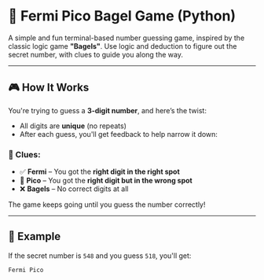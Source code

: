 

# 🔢 Fermi Pico Bagel Game (Python)

A simple and fun terminal-based number guessing game, inspired by the classic logic game **"Bagels"**. Use logic and deduction to figure out the secret number, with clues to guide you along the way.

---

## 🎮 How It Works

You're trying to guess a **3-digit number**, and here’s the twist:  
- All digits are **unique** (no repeats)
- After each guess, you'll get feedback to help narrow it down:

### 🧩 Clues:
- ✅ **Fermi** – You got the **right digit in the right spot**
- 🔄 **Pico** – You got the **right digit but in the wrong spot**
- ❌ **Bagels** – No correct digits at all

The game keeps going until you guess the number correctly!

---

## 🧠 Example

If the secret number is `548` and you guess `518`, you'll get:

```bash
Fermi Pico

